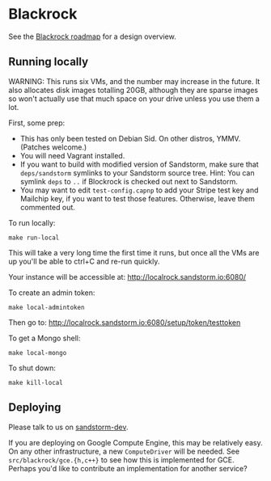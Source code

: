 # Blackrock

See the [Blackrock roadmap](https://github.com/sandstorm-io/sandstorm/tree/master/roadmap/blackrock) for a design overview.

## Running locally

WARNING: This runs six VMs, and the number may increase in the future. It also allocates disk images totalling 20GB, although they are sparse images so won't actually use that much space on your drive unless you use them a lot.

First, some prep:

* This has only been tested on Debian Sid. On other distros, YMMV. (Patches welcome.)
* You will need Vagrant installed.
* If you want to build with modified version of Sandstorm, make sure that `deps/sandstorm` symlinks to your Sandstorm source tree. Hint: You can symlink `deps` to `..` if Blockrock is checked out next to Sandstorm.
* You may want to edit `test-config.capnp` to add your Stripe test key and Mailchip key, if you want to test those features. Otherwise, leave them commented out.

To run locally:

    make run-local

This will take a very long time the first time it runs, but once all the VMs are up you'll be able to ctrl+C and re-run quickly.

Your instance will be accessible at: http://localrock.sandstorm.io:6080/

To create an admin token:

    make local-admintoken

Then go to: http://localrock.sandstorm.io:6080/setup/token/testtoken

To get a Mongo shell:

    make local-mongo

To shut down:

    make kill-local

## Deploying

Please talk to us on [sandstorm-dev](https://groups.google.com/group/sandstorm-dev).

If you are deploying on Google Compute Engine, this may be relatively easy. On any other infrastructure, a new `ComputeDriver` will be needed. See `src/blackrock/gce.{h,c++}` to see how this is implemented for GCE. Perhaps you'd like to contribute an implementation for another service?
